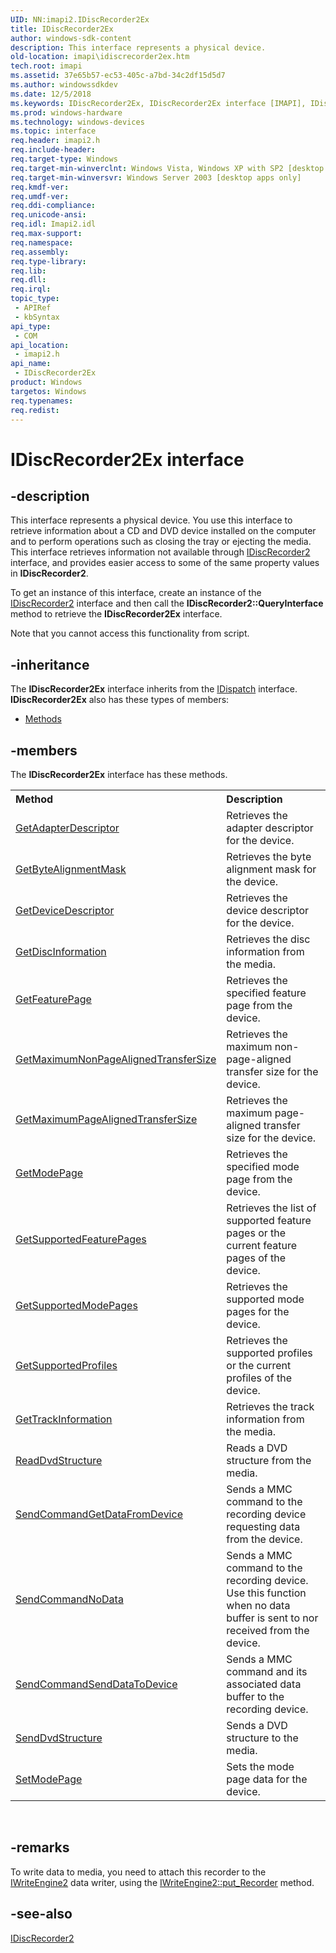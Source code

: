 ```yaml
---
UID: NN:imapi2.IDiscRecorder2Ex
title: IDiscRecorder2Ex
author: windows-sdk-content
description: This interface represents a physical device.
old-location: imapi\idiscrecorder2ex.htm
tech.root: imapi
ms.assetid: 37e65b57-ec53-405c-a7bd-34c2df15d5d7
ms.author: windowssdkdev
ms.date: 12/5/2018
ms.keywords: IDiscRecorder2Ex, IDiscRecorder2Ex interface [IMAPI], IDiscRecorder2Ex interface [IMAPI],described, imapi.idiscrecorder2ex, imapi2/IDiscRecorder2Ex
ms.prod: windows-hardware
ms.technology: windows-devices
ms.topic: interface
req.header: imapi2.h
req.include-header: 
req.target-type: Windows
req.target-min-winverclnt: Windows Vista, Windows XP with SP2 [desktop apps only]
req.target-min-winversvr: Windows Server 2003 [desktop apps only]
req.kmdf-ver: 
req.umdf-ver: 
req.ddi-compliance: 
req.unicode-ansi: 
req.idl: Imapi2.idl
req.max-support: 
req.namespace: 
req.assembly: 
req.type-library: 
req.lib: 
req.dll: 
req.irql: 
topic_type:
 - APIRef
 - kbSyntax
api_type:
 - COM
api_location:
 - imapi2.h
api_name:
 - IDiscRecorder2Ex
product: Windows
targetos: Windows
req.typenames: 
req.redist: 
---
```


# IDiscRecorder2Ex interface


## -description


This interface represents a physical device. You use this interface to retrieve information about a CD and DVD device installed on the computer and to perform operations such as closing the tray or ejecting the media. This interface retrieves information not available through <a href="https://msdn.microsoft.com/34f858b8-74eb-4725-8815-7954cb98cff0">IDiscRecorder2</a> interface, and provides easier access to some of the same property values in <b>IDiscRecorder2</b>.

To get an instance of this interface, create an instance of the <a href="https://msdn.microsoft.com/34f858b8-74eb-4725-8815-7954cb98cff0">IDiscRecorder2</a> interface and then call the <b>IDiscRecorder2::QueryInterface</b> method to retrieve the <b>IDiscRecorder2Ex</b> interface.

Note that you cannot access this functionality from script.


## -inheritance

The <b xmlns:loc="http://microsoft.com/wdcml/l10n">IDiscRecorder2Ex</b> interface inherits from the <a href="ebbff4bc-36b2-4861-9efa-ffa45e013eb5">IDispatch</a> interface. <b>IDiscRecorder2Ex</b> also has these types of members:
<ul>
<li><a href="https://docs.microsoft.com/">Methods</a></li>
</ul>

## -members

The <b>IDiscRecorder2Ex</b> interface has these methods.
<table class="members" id="memberListMethods">
<tr>
<th align="left" width="37%">Method</th>
<th align="left" width="63%">Description</th>
</tr>
<tr data="declared;">
<td align="left" width="37%">
<a href="https://msdn.microsoft.com/3922243c-97cf-43e3-a437-a5157ed73559">GetAdapterDescriptor</a>
</td>
<td align="left" width="63%">
Retrieves the adapter descriptor for the device.

</td>
</tr>
<tr data="declared;">
<td align="left" width="37%">
<a href="https://msdn.microsoft.com/6a92efb1-4da8-4cf4-8011-b06a0f82a3eb">GetByteAlignmentMask</a>
</td>
<td align="left" width="63%">
Retrieves the byte alignment mask for the device.

</td>
</tr>
<tr data="declared;">
<td align="left" width="37%">
<a href="https://msdn.microsoft.com/c0c22ce6-daf4-4218-afce-c773d607638b">GetDeviceDescriptor</a>
</td>
<td align="left" width="63%">
Retrieves the device descriptor for the device.

</td>
</tr>
<tr data="declared;">
<td align="left" width="37%">
<a href="https://msdn.microsoft.com/4f2888cb-3f9e-4dc3-ba9a-c13a0a46f731">GetDiscInformation</a>
</td>
<td align="left" width="63%">
Retrieves the disc information from the media.  

</td>
</tr>
<tr data="declared;">
<td align="left" width="37%">
<a href="https://msdn.microsoft.com/a3cf0d33-25ea-4764-8fdb-5ef47c7b1e50">GetFeaturePage</a>
</td>
<td align="left" width="63%">
Retrieves the specified feature page from the device.

</td>
</tr>
<tr data="declared;">
<td align="left" width="37%">
<a href="https://msdn.microsoft.com/dae56eb7-8fd5-40ea-b3de-2f98206a5cb2">GetMaximumNonPageAlignedTransferSize</a>
</td>
<td align="left" width="63%">
Retrieves the maximum non-page-aligned transfer size for the device.

</td>
</tr>
<tr data="declared;">
<td align="left" width="37%">
<a href="https://msdn.microsoft.com/6bf25c61-e87c-4ccf-a989-1c2715709d4a">GetMaximumPageAlignedTransferSize</a>
</td>
<td align="left" width="63%">
Retrieves the maximum page-aligned transfer size for the device.

</td>
</tr>
<tr data="declared;">
<td align="left" width="37%">
<a href="https://msdn.microsoft.com/69e163a6-943d-4626-8120-778c9ca1777f">GetModePage</a>
</td>
<td align="left" width="63%">
Retrieves the specified mode page from the device.

</td>
</tr>
<tr data="declared;">
<td align="left" width="37%">
<a href="https://msdn.microsoft.com/64fa8ef5-1298-4fd1-b89d-371f13e50d8c">GetSupportedFeaturePages</a>
</td>
<td align="left" width="63%">
Retrieves the list of supported feature pages or the current feature pages of the device. 

</td>
</tr>
<tr data="declared;">
<td align="left" width="37%">
<a href="https://msdn.microsoft.com/343d976e-97f3-4231-a417-4ebe7967f99c">GetSupportedModePages</a>
</td>
<td align="left" width="63%">
Retrieves the supported mode pages for the device.

</td>
</tr>
<tr data="declared;">
<td align="left" width="37%">
<a href="https://msdn.microsoft.com/1295d536-8531-4470-a8b4-1e589736e0b1">GetSupportedProfiles</a>
</td>
<td align="left" width="63%">
Retrieves the supported profiles or the current profiles of the device. 

</td>
</tr>
<tr data="declared;">
<td align="left" width="37%">
<a href="https://msdn.microsoft.com/bfb8c7b0-8fe4-4e41-8e71-31ea0af57619">GetTrackInformation</a>
</td>
<td align="left" width="63%">
Retrieves the track  information from the media.  

</td>
</tr>
<tr data="declared;">
<td align="left" width="37%">
<a href="https://msdn.microsoft.com/6842573a-68e5-47ea-8441-953ab85b9482">ReadDvdStructure</a>
</td>
<td align="left" width="63%">
Reads a DVD structure from the media.

</td>
</tr>
<tr data="declared;">
<td align="left" width="37%">
<a href="https://msdn.microsoft.com/d3142b79-4e46-4cb8-ab4a-3bf5823cd26e">SendCommandGetDataFromDevice</a>
</td>
<td align="left" width="63%">
Sends a MMC command to the recording device requesting data from the device.

</td>
</tr>
<tr data="declared;">
<td align="left" width="37%">
<a href="https://msdn.microsoft.com/7dc645d5-795d-4f31-a4cf-30875e930e10">SendCommandNoData</a>
</td>
<td align="left" width="63%">
Sends a MMC command to the recording device. Use this function when no data buffer is sent to nor received from the device.

</td>
</tr>
<tr data="declared;">
<td align="left" width="37%">
<a href="https://msdn.microsoft.com/e893c3d8-1bf8-461e-9792-3b7d6d3beebb">SendCommandSendDataToDevice</a>
</td>
<td align="left" width="63%">
Sends a MMC command and its associated data buffer to the recording device.

</td>
</tr>
<tr data="declared;">
<td align="left" width="37%">
<a href="https://msdn.microsoft.com/4e9b83ee-69f6-42b8-bd6b-546c4ffe2002">SendDvdStructure</a>
</td>
<td align="left" width="63%">
Sends a DVD structure to the media.

</td>
</tr>
<tr data="declared;">
<td align="left" width="37%">
<a href="https://msdn.microsoft.com/7ca1e8c0-d75d-40a7-8b2e-5c240c410031">SetModePage</a>
</td>
<td align="left" width="63%">
Sets the mode page data for the device.

</td>
</tr>
</table> 


## -remarks



To write data to media, you need to attach this recorder to the <a href="https://msdn.microsoft.com/89e7526f-2b9b-4f37-b537-5046a0ac283d">IWriteEngine2</a> data writer, using the <a href="https://msdn.microsoft.com/3ab46d99-7940-4ad0-9772-634de8c0d0ef">IWriteEngine2::put_Recorder</a> method.




## -see-also




<a href="https://msdn.microsoft.com/34f858b8-74eb-4725-8815-7954cb98cff0">IDiscRecorder2</a>
 

 

